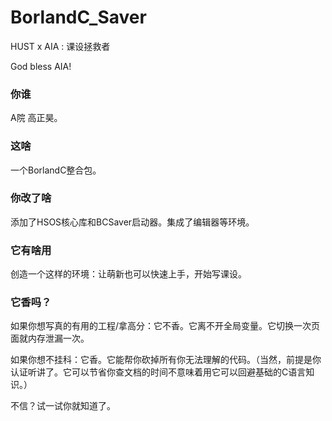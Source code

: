 # BorlandC_Saver
HUST x AIA : 课设拯救者

God bless AIA!

### 你谁
A院 高正昊。

### 这啥 
一个BorlandC整合包。

### 你改了啥
添加了HSOS核心库和BCSaver启动器。集成了编辑器等环境。

### 它有啥用
创造一个这样的环境：让萌新也可以快速上手，开始写课设。

### 它香吗？
如果你想写真的有用的工程/拿高分：它不香。它离不开全局变量。它切换一次页面就内存泄漏一次。

如果你想不挂科：它香。它能帮你砍掉所有你无法理解的代码。（当然，前提是你认证听讲了。它可以节省你查文档的时间不意味着用它可以回避基础的C语言知识。）

不信？试一试你就知道了。

